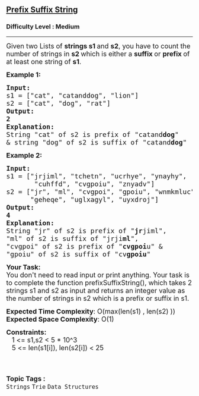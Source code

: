 <h2><a href="https://practice.geeksforgeeks.org/problems/5be83263c7f2cb866c60b23b73bb38f88de2461c/1">Prefix Suffix String</a></h2><h3>Difficulty Level : Medium</h3><hr><div class="problems_problem_content__Xm_eO"><p><span style="font-size:18px">Given two Lists of <strong>strings s1 </strong>and <strong>s2</strong>, you have to count the number&nbsp;of strings in <strong>s2 </strong>which is either a <strong>suffix </strong>or <strong>prefix </strong>of at least one string of <strong>s1</strong>.</span></p>

<p><strong><span style="font-size:18px">Example 1:</span></strong></p>

<pre><span style="font-size:18px"><strong>Input:</strong></span>
<span style="font-size:18px">s1 = ["cat", "catanddog", "lion"]
s2 = ["cat", "dog", "rat"]</span>
<span style="font-size:18px"><strong>Output: 
2</strong></span>
<span style="font-size:18px"><strong>Explanation:</strong> 
String "cat" of s2 is prefix of "catand<strong>dog</strong>"
&amp; string "dog" of s2 is suffix of "catand<strong>dog</strong>" </span>
</pre>

<p><strong><span style="font-size:18px">Example 2:</span></strong></p>

<pre><span style="font-size:18px"><strong>Input:</strong></span> 
<span style="font-size:18px">s1 = ["jrjiml", "tchetn", "ucrhye", "ynayhy", 
&nbsp;      "cuhffd", "cvgpoiu", "znyadv"]
s2 = ["jr", "ml", "cvgpoi", "gpoiu", "wnmkmluc", 
&nbsp;     "geheqe", "uglxagyl", "uyxdroj"]</span> 
<span style="font-size:18px"><strong>Output: 
4
Explanation:</strong> 
String "jr" of s2 is prefix of "<strong>jr</strong>jiml", 
"ml" of s2 is suffix of "jrji<strong>ml</strong>", 
"cvgpoi" of s2 is prefix of "<strong>cvgpoi</strong>u" &amp;
"gpoiu" of s2 is suffix of "cv<strong>gpoiu</strong>"</span><strong>
</strong></pre>

<p><span style="font-size:18px"><strong>Your Task:</strong></span><br>
<span style="font-size:18px">You don't need to read input or print anything. Your task is to complete the function prefixSuffixString(), which takes 2 strings s1 and s2&nbsp;as input and returns an integer value as the number of strings in s2 which is a prefix or suffix in s1.</span></p>

<p><span style="font-size:18px"><strong>Expected Time Complexity</strong>: O(max(len(s1) , len(s2) ))<br>
<strong>Expected Space Complexity</strong>: O(1)</span></p>

<p><span style="font-size:18px"><strong>Constraints:</strong><br>
&nbsp;&nbsp;&nbsp;1 &lt;= s1,s2&nbsp;&lt; 5&nbsp;* 10^3<br>
&nbsp; &nbsp;5 &lt;= len(s1[i]), len(s2[i]) &lt; 25</span><br>
&nbsp;</p>
</div><br><p><span style=font-size:18px><strong>Topic Tags : </strong><br><code>Strings</code>&nbsp;<code>Trie</code>&nbsp;<code>Data Structures</code>&nbsp;